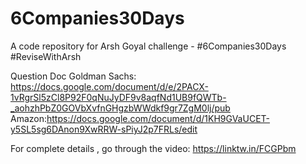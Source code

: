 # 6Companies30Days
A code repository for Arsh Goyal challenge - #6Companies30Days #ReviseWithArsh

Question Doc 
Goldman Sachs: https://docs.google.com/document/d/e/2PACX-1vRgrSl5zCl8P92F0qNuJyDF9v8aqfNd1UB9fQWTb-_aohzhPbZ0GOVbXvfnGHgzbWWdkf9gr7ZgM0lj/pub
Amazon:https://docs.google.com/document/d/1KH9GVaUCET-y5SL5sg6DAnon9XwRRW-sPiyJ2p7FRLs/edit

For complete details , go through the video: https://linktw.in/FCGPbm
